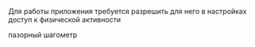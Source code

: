 Для работы приложения требуется разрешить для него в настройках доступ к физической активности

пазорный шагометр

